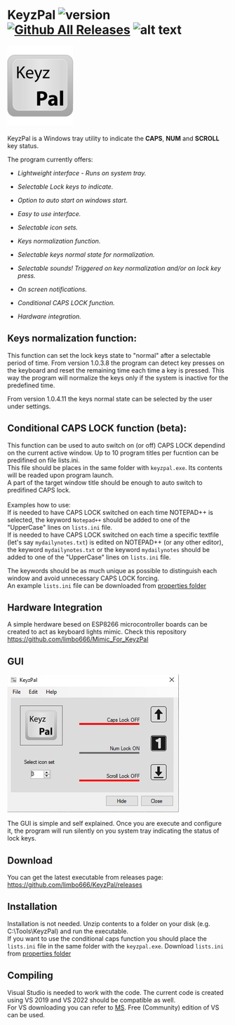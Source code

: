 # **KeyzPal** ![version](https://img.shields.io/github/v/tag/limbo666/keyzpal) [![Github All Releases](https://img.shields.io/github/downloads/limbo666/KeyzPal/total.svg)]()  ![alt text](https://img.shields.io/github/last-commit/limbo666/keyzpal/master)

![alt text](https://github.com/limbo666/KeyzPal/blob/master/additional_files/KeyzPal_Key_Logo_1.png)\
\
KeyzPal is a Windows tray utility to indicate the **CAPS**, **NUM** and **SCROLL** key status. 



The program currently offers:

- *Lightweight interface - Runs on system tray.*

- *Selectable Lock keys to indicate.*

- *Option to auto start on windows start.*

- *Easy to use interface.*

- *Selectable icon sets.*  

- *Keys normalization function.*

- *Selectable keys normal state for normalization.*   

- *Selectable sounds! Triggered on key normalization and/or on lock key press.*

- *On screen notifications.*

- *Conditional CAPS LOCK function.*
  
- *Hardware integration.* 

  

## Keys normalization function: 
This function can set the lock keys state to "normal" after a selectable period of time. From version 1.0.3.8 the program can detect key presses on the keyboard and reset the remaining time each time a key is pressed. This way the program will normalize the keys only if the system is inactive for the predefined time.<br/> 

From version 1.0.4.11 the keys normal state can be selected by the user under settings.


## Conditional CAPS LOCK function (beta): 
This function can be used to auto switch on (or off) CAPS LOCK dependind on the current active window. Up to 10 program titles per fucntion can be predifined on file lists.ini.<br/>
This file should be places in the same folder with `keyzpal.exe`. Its contents will be readed upon program launch.<br/> A part of the target window title should be enough to auto switch to predifined CAPS lock. <br/>
<br/>
Examples how to use: <br/>
If is needed to have CAPS LOCK switched on each time NOTEPAD++ is selected, the keyword `Notepad++` should be added to one of the "UpperCase" lines on `lists.ini` file.<br/>
If is needed to have CAPS LOCK switched on each time a specific textfile (let's say `mydailynotes.txt`) is edited on NOTEPAD++ (or any other editor), the keyword `mydailynotes.txt` or the keyword `mydailynotes` should be added to one of the "UpperCase" lines on `lists.ini` file.<br/>

The keywords should be as much unique as possible to distinguish each window and avoid unnecessary CAPS LOCK forcing.<br/>
An example `lists.ini` file can be downloaded from [properties folder](https://github.com/limbo666/KeyzPal/blob/master/Properties/)<br/>

## Hardware Integration 
A simple herdware besed on ESP8266 microcontroller boards can be created to act as keyboard lights mimic. Check this repository https://github.com/limbo666/Mimic_For_KeyzPal <br>

## GUI
![](https://github.com/limbo666/KeyzPal/blob/master/additional_files/gui_1.png?raw=true)

The GUI is simple and self explained. Once you are execute and configure it, the program will run silently on you system tray indicating the status of lock keys.

## Download 
You can get the latest executable from releases page: https://github.com/limbo666/KeyzPal/releases <br>

## Installation 
Installation is not needed. Unzip contents to a folder on your disk (e.g. C:\Tools\KeyzPal) and run the executable.<br>
If you want to use the conditional caps function you should place the `lists.ini` file in the same folder with the `keyzpal.exe`. Download `lists.ini` from [properties folder](https://github.com/limbo666/KeyzPal/blob/master/Properties/)


## Compiling
Visual Studio is needed to work with the code. The current code is created using VS 2019 and  VS 2022 should be compatible as well.<br>  For VS downloading you can refer to [MS](https://visualstudio.microsoft.com/downloads/). Free (Community) edition of VS can be used.



